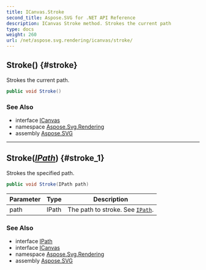 ```yaml
---
title: ICanvas.Stroke
second_title: Aspose.SVG for .NET API Reference
description: ICanvas Stroke method. Strokes the current path
type: docs
weight: 260
url: /net/aspose.svg.rendering/icanvas/stroke/
---
```

## Stroke() {#stroke}

Strokes the current path.

```csharp
public void Stroke()
```

### See Also

* interface [ICanvas](../)
* namespace [Aspose.Svg.Rendering](../../../aspose.svg.rendering/)
* assembly [Aspose.SVG](../../../)

---

## Stroke(*[IPath](../../ipath/)*) {#stroke_1}

Strokes the specified path.

```csharp
public void Stroke(IPath path)
```

| Parameter | Type | Description |
| --- | --- | --- |
| path | IPath | The path to stroke. See [`IPath`](../../ipath/). |

### See Also

* interface [IPath](../../ipath/)
* interface [ICanvas](../)
* namespace [Aspose.Svg.Rendering](../../../aspose.svg.rendering/)
* assembly [Aspose.SVG](../../../)

